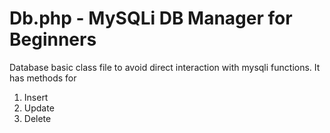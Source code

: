 # Db.php - MySQLi DB Manager for Beginners

Database basic class file to avoid direct interaction with mysqli functions.
 It has methods for
 1. Insert
 2. Update
 3. Delete 
